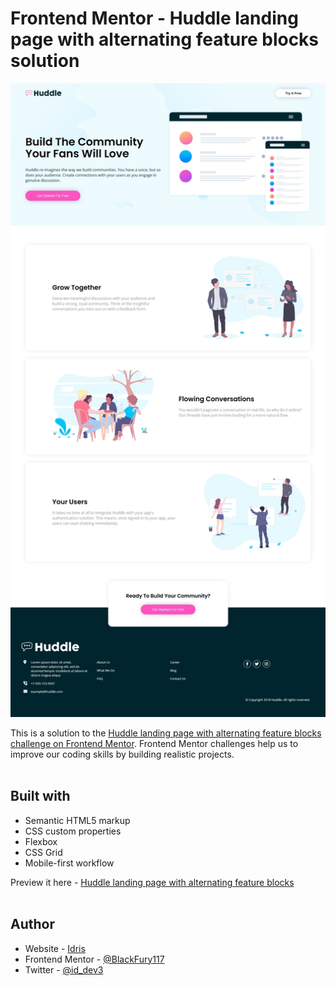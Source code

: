 # Frontend Mentor - Huddle landing page with alternating feature blocks solution

![Design preview for the Huddle landing page with alternating feature blocks coding challenge](./design/Screenshot-of-my-work.png) <br>

This is a solution to the [Huddle landing page with alternating feature blocks challenge on Frontend Mentor](https://www.frontendmentor.io/challenges/huddle-landing-page-with-alternating-feature-blocks-5ca5f5981e82137ec91a5100/hub). Frontend Mentor challenges help us to improve our coding skills by building realistic projects. <br><br>

## Built with

- Semantic HTML5 markup
- CSS custom properties
- Flexbox
- CSS Grid
- Mobile-first workflow

Preview it here - [Huddle landing page with alternating feature blocks](https://id-dev3.github.io/Huddle-landing-page-with-alternating-feature-blocks-master/) <br><br>

## Author

- Website - [Idris](https://id-dev3.github.io/)
- Frontend Mentor - [@BlackFury117](https://www.frontendmentor.io/profile/BlackFury117)
- Twitter - [@id_dev3](https://www.twitter.com/id_dev3)